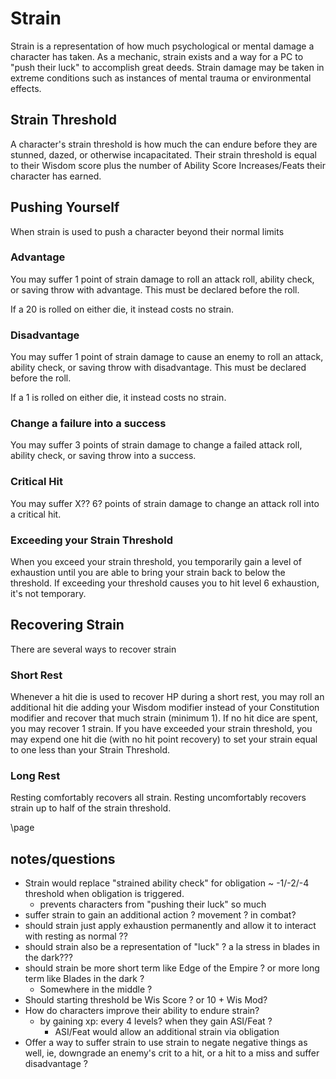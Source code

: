 # Strain

Strain is a representation of how much psychological or mental damage a character has taken. As a mechanic, strain exists and a way for a PC to "push their luck" to accomplish great deeds. Strain damage may be taken in extreme conditions such as instances of mental trauma or environmental effects.

## Strain Threshold

A character's strain threshold is how much the can endure before they are stunned, dazed, or otherwise incapacitated. Their strain threshold is equal to their Wisdom score plus the number of Ability Score Increases/Feats their character has earned.

## Pushing Yourself

When strain is used to push a character beyond their normal limits

### Advantage

You may suffer 1 point of strain damage to roll an attack roll, ability check, or saving throw with advantage. This must be declared before the roll.

If a 20 is rolled on either die, it instead costs no strain.

### Disadvantage

You may suffer 1 point of strain damage to cause an enemy to roll an attack, ability check, or saving throw with disadvantage. This must be declared before the roll.

If a 1 is rolled on either die, it instead costs no strain.

### Change a failure into a success

You may suffer 3 points of strain damage to change a failed attack roll, ability check, or saving throw into a success.

### Critical Hit

You may suffer X?? 6? points of strain damage to change an attack roll into a critical hit.

### Exceeding your Strain Threshold

When you exceed your strain threshold, you temporarily gain a level of exhaustion until you are able to bring your strain back to below the threshold. If exceeding your threshold causes you to hit level 6 exhaustion, it's not temporary.

## Recovering Strain

There are several ways to recover strain

### Short Rest

Whenever a hit die is used to recover HP during a short rest, you may roll an additional hit die adding your Wisdom modifier instead of your Constitution modifier and recover that much strain (minimum 1). If no hit dice are spent, you may recover 1 strain. If you have exceeded your strain threshold, you may expend one hit die (with no hit point recovery) to set your strain equal to one less than your Strain Threshold.

### Long Rest

Resting comfortably recovers all strain. Resting uncomfortably recovers strain up to half of the strain threshold.

\page

## notes/questions

* Strain would replace "strained ability check" for obligation ~ -1/-2/-4 threshold when obligation is triggered.
    * prevents characters from "pushing their luck" so much
* suffer strain to gain an additional action ? movement ? in combat?
* should strain just apply exhaustion permanently and allow it to interact with resting as normal ??
* should strain also be a representation of "luck" ? a la stress in blades in the dark???
* should strain be more short term like Edge of the Empire ? or more long term like Blades in the dark ?
    * Somewhere in the middle ?
* Should starting threshold be Wis Score ? or 10 + Wis Mod?
* How do characters improve their ability to endure strain?
    * by gaining xp: every 4 levels? when they gain ASI/Feat ?
        * ASI/Feat would allow an additional strain via obligation
* Offer a way to suffer strain to use strain to negate negative things as well, ie, downgrade an enemy's crit to a hit, or a hit to a miss and suffer disadvantage ?
